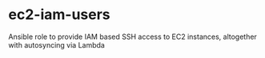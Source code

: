 # ec2-iam-users
Ansible role to provide IAM based SSH access to EC2 instances, altogether with autosyncing via Lambda
